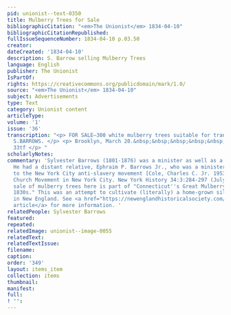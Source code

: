 ```yaml
---
pid: unionist--text-0350
title: Mulberry Trees for Sale
bibliographicCitation: "<em>The Unionist</em> 1834-04-10"
bibliographicCitationRepublished: 
fullIssueSequenceNumber: 1834-04-10 p.03.50
creator: 
dateCreated: '1834-04-10'
description: S. Barrow selling Mulberry Trees
language: English
publisher: The Unionist
IsPartOf: 
rights: https://creativecommons.org/publicdomain/mark/1.0/
source: "<em>The Unionist</em> 1834-04-10"
subject: Advertisements
type: Text
category: Unionist content
articleType: 
volume: '1'
issue: '36'
transcription: "<p> FOR SALE—300 white mulberry trees suitable for transplanting.&nbsp;&nbsp;&nbsp;&nbsp;
  S.BARROWS. </p> <p> Brooklyn, March 20.&nbsp;&nbsp;&nbsp;&nbsp;&nbsp;&nbsp;&nbsp;&nbsp;&nbsp;&nbsp;&nbsp;&nbsp;&nbsp;&nbsp;&nbsp;&nbsp;&nbsp;&nbsp;&nbsp;&nbsp;&nbsp;&nbsp;&nbsp;&nbsp;&nbsp;&nbsp;&nbsp;&nbsp;&nbsp;&nbsp;&nbsp;&nbsp;&nbsp;&nbsp;&nbsp;&nbsp;&nbsp;&nbsp;
  33tf </p> "
scholarlyNotes: 
commentary: 'Sylvester Barrows (1801-1876) was a minister as well as a horticulturist.
  He had a distant relative, Ephraim P. Barrows Jr., who was a minister with connections
  to the New York City anti-slavery movement [Cole, Charles C. Jr. 1953. The Free
  Church Movement in New York City. New York History 34:3:284-297 (July 1953).]. The
  sale of mulberry trees here is part of "Connecticut''s Great Mulberry Mania of the
  1830s." This was an attempt to cultivate (literally) a home-grown silk industry
  in New England. See <a href="https://newenglandhistoricalsociety.com/connecticuts-great-mulberry-mania-1830s/">this
  article</a> for more information. '
relatedPeople: Sylvester Barrows
featured: 
repeated: 
relatedImage: unionist--image-0055
relatedText: 
relatedTextIssue: 
filename: 
caption: 
order: '349'
layout: items_item
collection: items
thumbnail: 
manifest: 
full: 
! '': 
---
```

